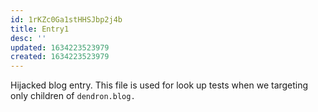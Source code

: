 ```yaml
---
id: 1rKZc0Ga1stHHSJbp2j4b
title: Entry1
desc: ''
updated: 1634223523979
created: 1634223523979
---
```


Hijacked blog entry. This file is used for look up tests when we targeting only children of `dendron.blog.`
